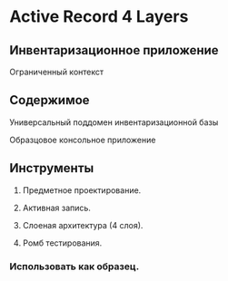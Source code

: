 # Active Record 4 Layers

## Инвентаризационное приложение

Ограниченный контекст

## Содержимое

Универсальный поддомен инвентаризационной базы

Образцовое консольное приложение

## Инструменты

1) Предметное проектирование.

2) Активная запись.

3) Слоеная архитектура (4 слоя).

4) Ромб тестирования.

### Использовать как образец.
